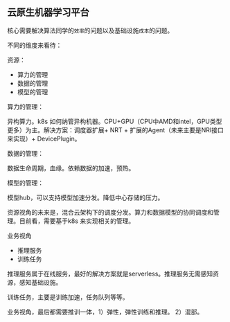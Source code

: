 ## 云原生机器学习平台

核心需要解决算法同学的`效率`的问题以及基础设施`成本`的问题。

不同的维度来看待：

资源：
- 算力的管理
- 数据的管理
- 模型的管理


算力的管理：

异构算力。k8s 如何纳管异构机器。CPU+GPU（CPU中AMD和intel，GPU类型更多）为主。解决方案：调度器扩展+ NRT + 扩展的Agent（未来主要是NRI接口来实现）+ DevicePlugin。

数据的管理：

数据生命周期，血缘。依赖数据的加速，预热。

模型的管理：

模型hub，可以支持模型加速分发。降低中心存储的压力。


资源视角的未来是，混合云架构下的调度分发。算力和数据模型的协同调度和管理。目前看，需要基于k8s 来实现相关的管理。




业务视角

- 推理服务
- 训练任务


推理服务属于在线服务，最好的解决方案就是serverless。推理服务无需感知资源，感知基础设施。

训练任务，主要是训练加速，任务队列等等。


业务视角，最后都需要推训一体，1）弹性，弹性训练和推理。 2）混部。














